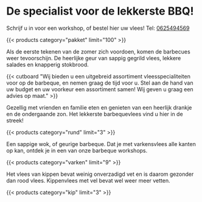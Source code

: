 # De specialist voor de lekkerste BBQ!

Schrijf u in voor een workshop, of bestel hier uw vlees! Tel: [0625494569](tel:0625494569)

{{< products category="pakket" limit="100" >}}

Als de eerste tekenen van de zomer zich voordoen, komen de barbecues weer tevoorschijn. De heerlijke geur van sappig gegrild vlees, lekkere salades en knapperig stokbrood.

{{< cutboard "Wij bieden u een uitgebreid assortiment vleesspecialiteiten voor op de barbeque, en nemen graag de tijd voor u. Stel aan de hand van uw budget en uw voorkeur een assortiment samen! Wij geven u graag een advies op maat." >}}

Gezellig met vrienden en familie eten en genieten van een heerlijk drankje en de ondergaande zon. Het lekkerste barbequevlees vind u hier in de streek!

{{< products category="rund" limit="3" >}}

Een sappige wok, of geurige barbeque. Dat je met varkensvlees alle kanten op kan, ontdek je in een van onze barbeque workshops.

{{< products category="varken" limit="9" >}}

Het vlees van kippen bevat weinig onverzadigd vet en is daarom gezonder dan rood vlees. Kippenvlees met vel bevat wel weer meer vetten.

{{< products category="kip" limit="3" >}}
